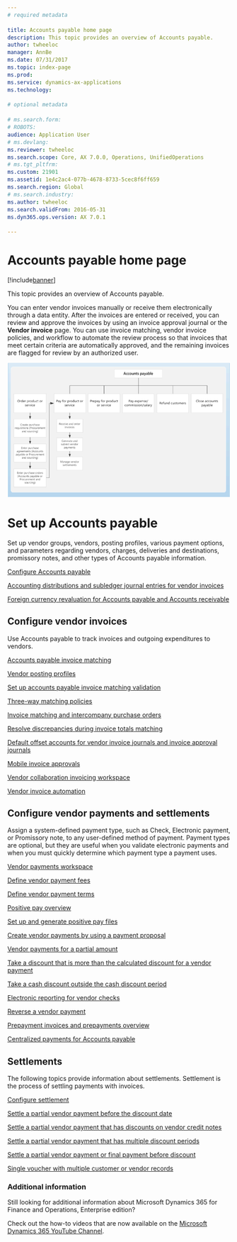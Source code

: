 ```yaml
---
# required metadata

title: Accounts payable home page
description: This topic provides an overview of Accounts payable.
author: twheeloc
manager: AnnBe
ms.date: 07/31/2017
ms.topic: index-page
ms.prod: 
ms.service: dynamics-ax-applications
ms.technology: 

# optional metadata

# ms.search.form: 
# ROBOTS: 
audience: Application User
# ms.devlang: 
ms.reviewer: twheeloc
ms.search.scope: Core, AX 7.0.0, Operations, UnifiedOperations
# ms.tgt_pltfrm: 
ms.custom: 21901
ms.assetid: 1e4c2ac4-077b-4678-8733-5cec8f6ff659
ms.search.region: Global
# ms.search.industry: 
ms.author: twheeloc
ms.search.validFrom: 2016-05-31
ms.dyn365.ops.version: AX 7.0.1

---
```


# Accounts payable home page

[!include[banner](../includes/banner.md)]

This topic provides an overview of Accounts payable. 

You can enter vendor invoices manually or receive them electronically through a data entity. After the invoices are entered or received,
you can review and approve the invoices by using an invoice approval journal or the **Vendor invoice** page. You can use invoice 
matching, vendor invoice policies, and workflow to automate the review process so that invoices that meet certain criteria are 
automatically approved, and the remaining invoices are flagged for review by an authorized user.

[![Business process](./media/AP-process.PNG)](./media/AP-process.PNG)

# Set up Accounts payable

Set up vendor groups, vendors, posting profiles, various payment options, and parameters regarding vendors, charges, 
deliveries and destinations, promissory notes, and other types of Accounts payable information. 

[Configure Accounts payable](accounts-payable-overview.md)

[Accounting distributions and subledger journal entries for vendor invoices](accounting-distributions-subledger-journal-entries-vendor-invoices.md) 

[Foreign currency revaluation for Accounts payable and Accounts receivable](\financials\unified-operations\cash-bank-managment\foreign-currency-revaluation-accounts-payable-accounts-receivable.md)

## Configure vendor invoices

Use Accounts payable to track invoices and outgoing expenditures to vendors.

[Accounts payable invoice matching](accounts-payable-invoice-matching.md)

[Vendor posting profiles](vendor-posting-profiles.md)

[Set up accounts payable invoice matching validation](set-up-accounts-payable-invoice-matching-validation.md)

[Three-way matching policies](three-way-matching-policies.md)

[Invoice matching and intercompany purchase orders](invoice-matching-intercompany-purchase-orders.md)

[Resolve discrepancies during invoice totals matching](resolve-invoice-totals-invoice-matching-discrepancies.md)

[Default offset accounts for vendor invoice journals and invoice approval journals](default-offset-accounts-vendor-invoice-journals.md)

[Mobile invoice approvals](mobile-invoice-approvals.md)

[Vendor collaboration invoicing workspace](vendor-portal-invoicing-workspace.md)

[Vendor invoice automation](vendor-invoice-automation.md)

## Configure vendor payments and settlements

Assign a system-defined payment type, such as Check, Electronic payment, or Promissory note, to any user-defined method of payment. 
Payment types are optional, but they are useful when you validate electronic payments and when you must quickly determine which payment
type a payment uses. 

[Vendor payments workspace](vendor-payments-workspace.md)

[Define vendor payment fees](define-vendor-payment-fees.md)

[Define vendor payment terms](define-vendor-payment-terms.md)

[Positive pay overview](positive-pay-overview.md)

[Set up and generate positive pay files](set-up-generate-positive-pay-files.md)

[Create vendor payments by using a payment proposal](create-vendor-payments-payment-proposal.md)

[Vendor payments for a partial amount](vendor-payments-partial-amount.md)

[Take a discount that is more than the calculated discount for a vendor payment](take-discount-more-calculated-discount-vendor-payment.md)

[Take a cash discount outside the cash discount period](take-cash-discount-outside-cash-discount-timeframe.md)

[Electronic reporting for vendor checks](electronic-reporting-sample-vendor-checks.md)

[Reverse a vendor payment](reverse-vendor-payment.md)

[Prepayment invoices and prepayments overview](prepayments-invoices-vs-prepayments.md)

[Centralized payments for Accounts payable](centralized-payments-accounts-payable.md)

## Settlements

The following topics provide information about settlements. Settlement is the process of settling payments with invoices. 

[Configure settlement](configure-settlement.md)

[Settle a partial vendor payment before the discount date](settle-partial-vendor-payment-before-discount-or-final-payment-after.md)

[Settle a partial vendor payment that has discounts on vendor credit notes](settle-partial-vendor-payment-discounts-vendor-credit-notes.md)

[Settle a partial vendor payment that has multiple discount periods](settle-partial-vendor-payment-multiple-discount-periods.md)

[Settle a partial vendor payment or final payment before discount](settle-partial-vendor-payment-or-final-payment-before-discount.md)

[Single voucher with multiple customer or vendor records](single-voucher-multiple-customer-vendor-records.md)



### Additional information

Still looking for additional information about Microsoft Dynamics 365 for Finance and Operations, Enterprise edition? 

Check out the how-to videos that are now available on the [Microsoft Dynamics 365 YouTube Channel](https://www.youtube.com/channel/UCJGCg4rB3QSs8y_1FquelBQ).

